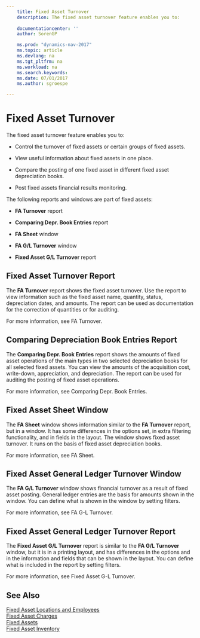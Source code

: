 ```yaml
---
    title: Fixed Asset Turnover 
    description: The fixed asset turnover feature enables you to:
    
    documentationcenter: ''
    author: SorenGP

    ms.prod: "dynamics-nav-2017"
    ms.topic: article
    ms.devlang: na
    ms.tgt_pltfrm: na
    ms.workload: na
    ms.search.keywords:
    ms.date: 07/01/2017
    ms.author: sgroespe

---
```

# Fixed Asset Turnover
The fixed asset turnover feature enables you to:  
  
-   Control the turnover of fixed assets or certain groups of fixed assets.  
  
-   View useful information about fixed assets in one place.  
  
-   Compare the posting of one fixed asset in different fixed asset depreciation books.  
  
-   Post fixed assets financial results monitoring.  
  
 The following reports and windows are part of fixed assets:  
  
-   **FA Turnover** report  
  
-   **Comparing Depr. Book Entries** report  
  
-   **FA Sheet** window  
  
-   **FA G/L Turnover** window  
  
-   **Fixed Asset G/L Turnover** report  
  
## Fixed Asset Turnover Report  
 The **FA Turnover** report shows the fixed asset turnover. Use the report to view information such as the fixed asset name, quantity, status, depreciation dates, and amounts. The report can be used as documentation for the correction of quantities or for auditing.  
  
 For more information, see FA Turnover.  
  
## Comparing Depreciation Book Entries Report  
 The **Comparing Depr. Book Entries** report shows the amounts of fixed asset operations of the main types in two selected depreciation books for all selected fixed assets. You can view the amounts of the acquisition cost, write-down, appreciation, and depreciation. The report can be used for auditing the posting of fixed asset operations.  
  
 For more information, see Comparing Depr. Book Entries.  
  
## Fixed Asset Sheet Window  
 The **FA Sheet** window shows information similar to the **FA Turnover** report, but in a window. It has some differences in the options set, in extra filtering functionality, and in fields in the layout. The window shows fixed asset turnover. It runs on the basis of fixed asset depreciation books.  
  
 For more information, see FA Sheet.  
  
## Fixed Asset General Ledger Turnover Window  
 The **FA G/L Turnover** window shows financial turnover as a result of fixed asset posting. General ledger entries are the basis for amounts shown in the window. You can define what is shown in the window by setting filters.  
  
 For more information, see FA G-L Turnover.  
  
## Fixed Asset General Ledger Turnover Report  
 The **Fixed Asset G/L Turnover** report is similar to the **FA G/L Turnover** window, but it is in a printing layout, and has differences in the options and in the information and fields that can be shown in the layout. You can define what is included in the report by setting filters.  
  
 For more information, see Fixed Asset G-L Turnover.  
  
## See Also  
 [Fixed Asset Locations and Employees](fixed-asset-locations-and-employees.md)   
 [Fixed Asset Charges](fixed-asset-charges.md)   
 [Fixed Assets](fixed-assets.md)   
 [Fixed Asset Inventory](fixed-asset-inventory.md)